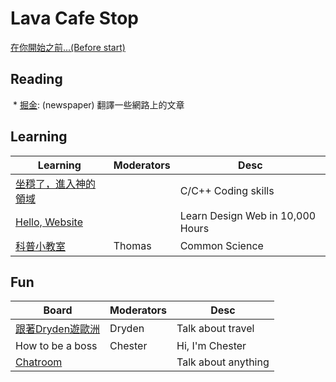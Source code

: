 # Lava Cafe Stop
[在你開始之前...(Before start)](Getting-Started.md)

## Reading
  * [掘金](https://github.com/xitu/gold-miner): (newspaper) 翻譯一些網路上的文章

## Learning
Learning       | Moderators     | Desc
-------------- | -------------  | -------------
[坐穩了，進入神的領域](programming/Home.md)  |  | C/C++ Coding skills
[Hello, Website](programming/web/Home.md) |  | Learn Design Web in 10,000 Hours
[科普小教室](common_science/Home.md)        |Thomas             | Common Science

## Fun
Board          |  Moderators    | Desc
------------   |  ------------- | -------------
[跟著Dryden遊歐洲](travel/Home.md)  |Dryden | Talk about travel
How to be a boss                  |Chester | Hi, I'm Chester
[Chatroom](chatroom/Home.md)      |        | Talk about anything
